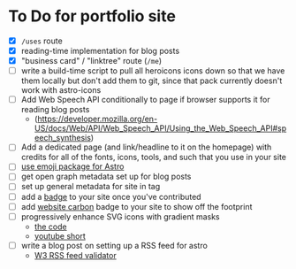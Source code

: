 # To Do for portfolio site

- [x] `/uses` route
- [x] reading-time implementation for blog posts
- [x] "business card" / "linktree" route (`/me`)
- [ ] write a build-time script to pull all heroicons icons down so that we have them locally but
      don't add them to git, since that pack currently doesn't work with astro-icons
- [ ] Add Web Speech API conditionally to page if browser supports it for reading blog posts
  - (https://developer.mozilla.org/en-US/docs/Web/API/Web_Speech_API/Using_the_Web_Speech_API#speech_synthesis)
- [ ] Add a dedicated page (and link/headline to it on the homepage) with credits for all of the fonts, icons, tools, and such that you use in your site
- [ ] [use emoji package for Astro](https://github.com/seanmcp/astro-emoji#readme)
- [ ] get open graph metadata set up for blog posts
- [ ] set up general metadata for site in <head> tag
- [ ] add a [badge](https://astro.badg.es/contributors/) to your site once you've contributed
- [ ] add [website carbon](https://www.websitecarbon.com/badge/) badge to your site to show off the
  footprint
- [ ] progressively enhance SVG icons with gradient masks
  - [the code](https://codepen.io/argyleink/pen/xxzgMOG)
  - [youtube short](https://youtu.be/-H9alSFdEZA)
- [ ] write a blog post on setting up a RSS feed for astro
  - [W3 RSS feed validator](https://validator.w3.org/feed/)
